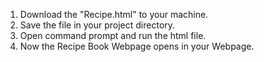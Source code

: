 1. Download the "Recipe.html" to your machine.
2. Save the file in your project directory.
3. Open command prompt and run the html file.
4. Now the Recipe Book Webpage opens in your Webpage.
